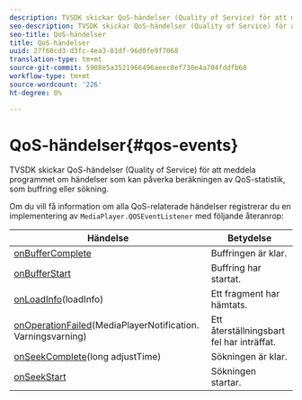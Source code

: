 ```yaml
---
description: TVSDK skickar QoS-händelser (Quality of Service) för att meddela programmet om händelser som kan påverka beräkningen av QoS-statistik, som buffring eller sökning.
seo-description: TVSDK skickar QoS-händelser (Quality of Service) för att meddela programmet om händelser som kan påverka beräkningen av QoS-statistik, som buffring eller sökning.
seo-title: QoS-händelser
title: QoS-händelser
uuid: 27f60cd3-d3fc-4ea3-81df-96d0fe9f7068
translation-type: tm+mt
source-git-commit: 5908e5a3521966496aeec0ef730e4a704fddfb68
workflow-type: tm+mt
source-wordcount: '226'
ht-degree: 0%

---
```



# QoS-händelser{#qos-events}

TVSDK skickar QoS-händelser (Quality of Service) för att meddela programmet om händelser som kan påverka beräkningen av QoS-statistik, som buffring eller sökning.

Om du vill få information om alla QoS-relaterade händelser registrerar du en implementering av `MediaPlayer.QOSEventListener` med följande återanrop:

| Händelse | Betydelse |
|---|---|
| [onBufferComplete](https://help.adobe.com/en_US/primetime/api/psdk/javadoc_1.4/com/adobe/mediacore/MediaPlayer.QOSEventListener.html#onBufferComplete()) | Buffringen är klar. |
| [onBufferStart](https://help.adobe.com/en_US/primetime/api/psdk/javadoc_1.4/com/adobe/mediacore/MediaPlayer.QOSEventListener.html#onBufferStart()) | Buffring har startat. |
| [onLoadInfo](https://help.adobe.com/en_US/primetime/api/psdk/javadoc_1.4/com/adobe/mediacore/MediaPlayer.QOSEventListener.html#onLoadInfo(com.adobe.mediacore.qos.LoadInfo))(loadInfo) | Ett fragment har hämtats. |
| [onOperationFailed](https://help.adobe.com/en_US/primetime/api/psdk/javadoc_1.4/com/adobe/mediacore/MediaPlayer.QOSEventListener.html)(MediaPlayerNotification. [](https://help.adobe.com/en_US/primetime/api/psdk/javadoc_1.4/com/adobe/mediacore/MediaPlayerNotification.Warning.html) Varningsvarning) | Ett återställningsbart fel har inträffat. |
| [onSeekComplete](https://help.adobe.com/en_US/primetime/api/psdk/javadoc_1.4/com/adobe/mediacore/MediaPlayer.QOSEventListener.html#onSeekComplete(long))(long adjustTime) | Sökningen är klar. |
| [onSeekStart](https://help.adobe.com/en_US/primetime/api/psdk/javadoc_1.4/com/adobe/mediacore/MediaPlayer.QOSEventListener.html#onSeekStart()) | Sökningen startar. |
